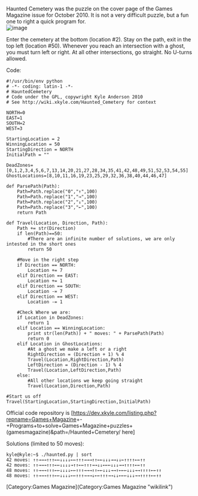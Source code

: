 Haunted Cemetery was the puzzle on the cover page of the Games Magazine
issue for October 2010. It is not a very difficult puzzle, but a fun one
to right a quick program for.\
![](HauntedCemetery.jpg "image")

Enter the cemetery at the bottom (location \#2). Stay on the path, exit
in the top left (location \#50). Whenever you reach an intersection with
a ghost, you must turn left or right. At all other intersections, go
straight. No U-turns allowed.

Code:

    #!/usr/bin/env python
    # -*- coding: latin-1 -*-
    # HauntedCemetery
    # Code under the GPL, copywright Kyle Anderson 2010
    # See http://wiki.xkyle.com/Haunted_Cemetery for context

    NORTH=0
    EAST=1
    SOUTH=2
    WEST=3

    StartingLocation = 2
    WinningLocation = 50
    StartingDirection = NORTH
    InitialPath = ""

    DeadZones=[0,1,2,3,4,5,6,7,13,14,20,21,27,28,34,35,41,42,48,49,51,52,53,54,55]
    GhostLocations=[8,10,11,16,19,23,25,29,32,36,38,40,44,46,47]

    def ParsePath(Path):
        Path=Path.replace("0","↑",100)
        Path=Path.replace("1","→",100)
        Path=Path.replace("2","↓",100)
        Path=Path.replace("3","←",100)
        return Path

    def Travel(Location, Direction, Path):
        Path += str(Direction)
        if len(Path)==50:
            #There are an infinite number of solutions, we are only intested in the short ones
            return 50
        
        #Move in the right step
        if Direction == NORTH:
            Location += 7
        elif Direction == EAST:
            Location += 1
        elif Direction == SOUTH:
            Location -= 7
        elif Direction == WEST:
            Location -= 1

        #Check Where we are:
        if Location in DeadZones:
            return 1
        elif Location == WinningLocation:
            print str(len(Path)) + " moves: " + ParsePath(Path)
            return 0
        elif Location in GhostLocations:
            #At a ghost we make a left or a right
            RightDirection = (Direction + 1) % 4
            Travel(Location,RightDirection,Path)
            LeftDirection = (Direction - 1) % 4
            Travel(Location,LeftDirection,Path)
        else:
            #All other locations we keep going straight
            Travel(Location,Direction,Path)

    #Start us off
    Travel(StartingLocation,StartingDirection,InitialPath)

Official code repository is
[<https://dev.xkyle.com/listing.php?repname=Games+Magazine>+-+Programs+to+solve+Games+Magazine+puzzles+(gamesmagazine)&path=/Haunted+Cemetery/
here]

Solutions (limited to 50 moves):

    kyle@kyle:~$ ./haunted.py | sort
    42 moves: ↑↑→→→↑↑↑←←↓↓↓↓←←↑↑↑→→→↑↑←←↓↓↓→→↓↓←↑↑↑↑←←↑↑
    42 moves: ↑↑→→→↑↑↑←←↓↓↓↓→↑↑←←↑↑↑→→↓↓←←←↓↓↓→→↑↑↑↑←←↑↑
    48 moves: ↑↑→→→↑↑↑←←↓↓↓↓←←↑↑↑→→→↑↑←←↓↓↓→→↑←←←↓↓↓→→↑↑↑↑←←↑↑
    48 moves: ↑↑→→→↑↑↑←←↓↓↓↓←←↑↑↑→→→↓←←↑↑↑→→↓↓←←←↓↓↓→→↑↑↑↑←←↑↑

[Category:Games Magazine](Category:Games Magazine "wikilink")
